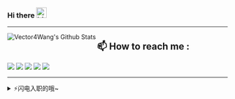 ### Hi there <img src="https://user-images.githubusercontent.com/1303154/88677602-1635ba80-d120-11ea-84d8-d263ba5fc3c0.gif" width="24px" alt="hi">


---

<img align="left" alt="Vector4Wang's Github Stats" src="https://github-readme-stats.vercel.app/api?username=Vector4Wang&show_icons=true&hide_border=true" />



## :mailbox: How to reach me : 

[<img src="https://img.icons8.com/bubbles/50/000000/gmail.png"/>](mailto:wdc43101289217@gmail.com)
[<img target="_blank" src="https://img.icons8.com/bubbles/50/000000/linkedin.png"/>](https://www.linkedin.com/in/vector-wang-ab042a10a/)
[<img target="_blank" src="https://img.icons8.com/bubbles/50/000000/github.png">](https://www.github.com/vector4wang/)
[<img target="_blank" src="https://img.icons8.com/bubbles/50/000000/twitter.png"/>](https://twitter.com/BMHJQS)
[<img target="_blank" src="https://img.icons8.com/bubbles/50/000000/instagram-new.png"/>](https://www.instagram.com/dyncrole/)

---

<details>
<summary>⚡️闪电入职的哦~</summary>
<p align="center"><h3>顺丰科技常年开放Java、大数据、算法和产品等岗位，base深圳，有兴趣的私聊~</h3></p>
</details>


<!--
**vector4wang/vector4wang** is a ✨ _special_ ✨ repository because its `README.md` (this file) appears on your GitHub profile.

Here are some ideas to get you started:
[<img target="_blank" src="https://img.icons8.com/bubbles/50/000000/discord-logo.png"/>](https://discord.gg/3Ks7sMA)
- 🔭 I’m currently working on ...
- 🌱 I’m currently learning ...
- 👯 I’m looking to collaborate on ...
- 🤔 I’m looking for help with ...
- 💬 Ask me about ...
- 📫 How to reach me: ...
- 😄 Pronouns: ...
- ⚡ Fun fact: ...
-->
